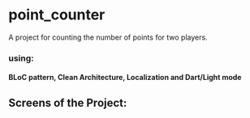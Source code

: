 # point_counter

A project for counting the number of points for two players.

### using:

#### BLoC pattern, Clean Architecture, Localization and Dart/Light mode


## Screens of the Project: